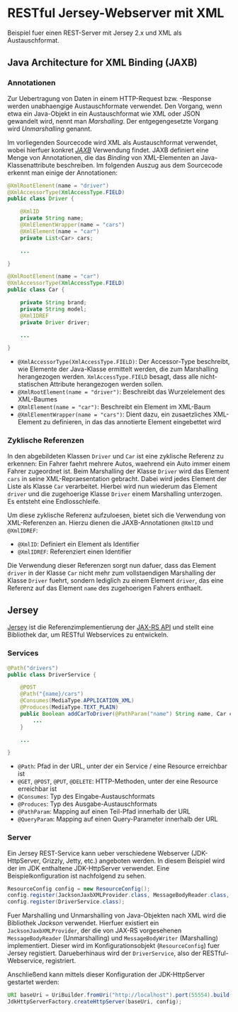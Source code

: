 # RESTful Jersey-Webserver mit XML

Beispiel fuer einen REST-Server mit Jersey 2.x und XML als Austauschformat.

## Java Architecture for XML Binding (JAXB)

### Annotationen

Zur Uebertragung von Daten in einem HTTP-Request bzw. -Response werden unabhaengige Austauschformate verwendet. Den Vorgang, wenn etwa ein Java-Objekt in ein Austauschformat wie XML oder JSON gewandelt wird, nennt man *Marshalling*. Der entgegengesetzte Vorgang wird *Unmarshalling* genannt.

Im vorliegenden Sourcecode wird XML als Austauschformat verwendet, wobei hierfuer konkret [*JAXB*](https://jaxb.java.net/) Verwendung findet. JAXB definiert eine Menge von Annotationen, die das *Binding* von XML-Elementen an Java-Klassenattribute beschreiben. Im folgenden Auszug aus dem Sourcecode erkennt man einige der Annotationen:

```java
@XmlRootElement(name = "driver")
@XmlAccessorType(XmlAccessType.FIELD)
public class Driver {

    @XmlID
    private String name;
    @XmlElementWrapper(name = "cars")
    @XmlElement(name = "car")
    private List<Car> cars;

    ...

}
```

```java
@XmlRootElement(name = "car")
@XmlAccessorType(XmlAccessType.FIELD)
public class Car {

    private String brand;
    private String model;
    @XmlIDREF
    private Driver driver;

    ...

}
```

* `@XmlAccessorType(XmlAccessType.FIELD)`: Der Accessor-Type beschreibt, wie Elemente der Java-Klasse ermittelt werden, die zum Marshalling herangezogen werden. `XmlAccessType.FIELD` besagt, dass alle nicht-statischen Attribute herangezogen werden sollen.
* `@XmlRootElement(name = "driver")`: Beschreibt das Wurzelelement des XML-Baumes
* `@XmlElement(name = "car")`: Beschreibt ein Element im XML-Baum
* `@XmlElementWrapper(name = "cars")`: Dient dazu, ein zusaetzliches XML-Element zu definieren, in das das annotierte Element eingebettet wird

### Zyklische Referenzen

In den abgebildeten Klassen `Driver` und `Car` ist eine zyklische Referenz zu erkennen: Ein Fahrer faehrt mehrere Autos, waehrend ein Auto immer einem Fahrer zugeordnet ist. Beim Marshalling der Klasse `Driver` wird das Element `cars` in seine XML-Repraesentation gebracht. Dabei wird jedes Element der Liste als Klasse `Car` verarbeitet. Hierbei wird nun wiederum das Element `driver` und die zugehoerige Klasse `Driver` einem Marshalling unterzogen. Es entsteht eine Endlosschleife.

Um diese zyklische Referenz aufzuloesen, bietet sich die Verwendung von XML-Referenzen an. Hierzu dienen die JAXB-Annotationen `@XmlID` und `@XmlIDREF`: 

* `@XmlID`: Definiert ein Element als Identifier
* `@XmlIDREF`: Referenziert einen Identifier

Die Verwendung dieser Referenzen sorgt nun dafuer, dass das Element `driver` in der Klasse `Car` nicht mehr zum vollstaendigen Marshalling der Klasse `Driver` fuehrt, sondern lediglich zu einem Element `driver`, das eine Referenz auf das Element `name` des zugehoerigen Fahrers enthaelt.

## Jersey

[Jersey](https://jersey.java.net/) ist die Referenzimplementierung der [JAX-RS API](https://jax-rs-spec.java.net/) und stellt eine Bibliothek dar, um RESTful Webservices zu entwickeln.

### Services

```java
@Path("drivers")
public class DriverService {

    @POST
    @Path("{name}/cars")
    @Consumes(MediaType.APPLICATION_XML)
    @Produces(MediaType.TEXT_PLAIN)
    public Boolean addCarToDriver(@PathParam("name") String name, Car car) {
        ...
    }

    ...

}
```

* `@Path`: Pfad in der URL, unter der ein Service / eine Resource erreichbar ist
* `@GET`, `@POST`, `@PUT`, `@DELETE`: HTTP-Methoden, unter der eine Resource erreichbar ist
* `@Consumes`: Typ des Eingabe-Austauschformats
* `@Produces`: Typ des Ausgabe-Austauschformats
* `@PathParam`: Mapping auf einen Teil-Pfad innerhalb der URL
* `@QueryParam`: Mapping auf einen Query-Parameter innerhalb der URL

### Server

Ein Jersey REST-Service kann ueber verschiedene Webserver (JDK-HttpServer, Grizzly, Jetty, etc.) angeboten werden. In diesem Beispiel wird der im JDK enthaltene JDK-HttpServer verwendet. Eine Beispielkonfiguration ist nachfolgend zu sehen.

```java
ResourceConfig config = new ResourceConfig();
config.register(JacksonJaxbXMLProvider.class, MessageBodyReader.class, MessageBodyWriter.class);
config.register(DriverService.class);
```

Fuer Marshalling und Unmarshalling von Java-Objekten nach XML wird die Bibliothek *Jackson* verwendet. Hierfuer existiert ein `JacksonJaxbXMLProvider`, der die von JAX-RS vorgesehenen `MessageBodyReader` (Unmarshalling) und `MessageBodyWriter` (Marshalling) implementiert. Dieser wird im Konfigurationsobjekt (`ResourceConfig`) fuer Jersey registiert. Darueberhinaus wird der `DriverService`, also der RESTful-Webservice, registriert.

Anschließend kann mittels dieser Konfiguration der JDK-HttpServer gestartet werden:

```java
URI baseUri = UriBuilder.fromUri("http://localhost").port(55554).build();
JdkHttpServerFactory.createHttpServer(baseUri, config);
``` 